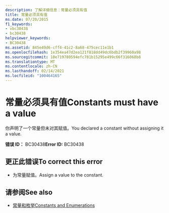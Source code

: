 ```yaml
---
description: 了解详细信息：常量必须具有值
title: 常量必须具有值
ms.date: 07/20/2015
f1_keywords:
- vbc30438
- bc30438
helpviewer_keywords:
- BC30438
ms.assetid: 845e49d6-cff4-41c2-8a68-475cec11e1b1
ms.openlocfilehash: 1e354ea47d2ea121f818dd49dc6bdb2f39960a98
ms.sourcegitcommit: 10e719780594efc781b15295e499c66f316068b8
ms.translationtype: MT
ms.contentlocale: zh-CN
ms.lasthandoff: 02/14/2021
ms.locfileid: "100464165"
---
```

# <a name="constants-must-have-a-value"></a><span data-ttu-id="55fc6-103">常量必须具有值</span><span class="sxs-lookup"><span data-stu-id="55fc6-103">Constants must have a value</span></span>

<span data-ttu-id="55fc6-104">你声明了一个常量但未对其赋值。</span><span class="sxs-lookup"><span data-stu-id="55fc6-104">You declared a constant without assigning it a value.</span></span>  
  
 <span data-ttu-id="55fc6-105">**错误 ID：** BC30438</span><span class="sxs-lookup"><span data-stu-id="55fc6-105">**Error ID:** BC30438</span></span>  
  
## <a name="to-correct-this-error"></a><span data-ttu-id="55fc6-106">更正此错误</span><span class="sxs-lookup"><span data-stu-id="55fc6-106">To correct this error</span></span>  
  
- <span data-ttu-id="55fc6-107">为常量赋值。</span><span class="sxs-lookup"><span data-stu-id="55fc6-107">Assign a value to the constant.</span></span>  
  
## <a name="see-also"></a><span data-ttu-id="55fc6-108">请参阅</span><span class="sxs-lookup"><span data-stu-id="55fc6-108">See also</span></span>

- [<span data-ttu-id="55fc6-109">常量和枚举</span><span class="sxs-lookup"><span data-stu-id="55fc6-109">Constants and Enumerations</span></span>](../language-reference/constants-and-enumerations.md)
